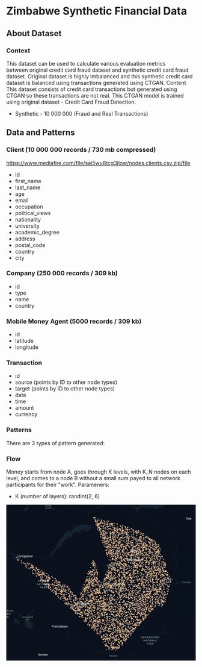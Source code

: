 # Zimbabwe Synthetic Financial Data

## About Dataset
### Context
This dataset can be used to calculate various evaluation metrics between original credit card fraud dataset and synthetic credit card fraud dataset.
Original dataset is highly imbalanced and this synthetic credit card dataset is balanced using transactions generated using CTGAN.
Content
This dataset consists of credit card transactions but generated using CTGAN so these transactions are not real. This CTGAN model is trained using original dataset - Credit Card Fraud Detection.
* Synthetic - 10 000 000 (Fraud and Real Transactions)


## Data and Patterns
### Client (10 000 000 records / 730 mb compressed)
https://www.mediafire.com/file/sai5wu8tcg3jlow/nodes.clients.csv.zip/file
* id
* first_name
* last_name
* age
* email
* occupation
* political_views
* nationality
* university
* academic_degree
* address
* postal_code
* country
* city

### Company (250 000 records / 309 kb)
* id
* type
* name
* country

### Mobile Money Agent (5000 records / 309 kb)
* id
* latitude
* longitude

### Transaction
* id
* source (points by ID to other node types)
* target (points by ID to other node types)
* date
* time
* amount
* currency

### Patterns
There are 3 types of pattern generated:
### Flow
Money starts from node A, goes through K levels, with K_N nodes on each level, and comes to a node B without a small sum payed to all network participants for their "work". Parameners:
* K (number of layers): randint(2, 6)

![alt text](images/ZimMobileMoneyAgents.png)
